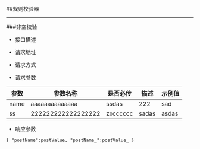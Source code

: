 
##规则校验器
***
###非空校验
* 接口描述

* 请求地址

* 请求方式

* 请求参数

|参数		|参数名称	|是否必传	|描述		|示例值		|
|-----------|-----------|-----------|-----------|-----------|
|name	|aaaaaaaaaaaaaa|ssdas	|222		|sad		|
|ss		|222222222222222222	|zxcccccc	|sadas		|asdas		|

* 响应参数

`
	{
		"postName":postValue,
		"postName_":postValue_
	}
`
